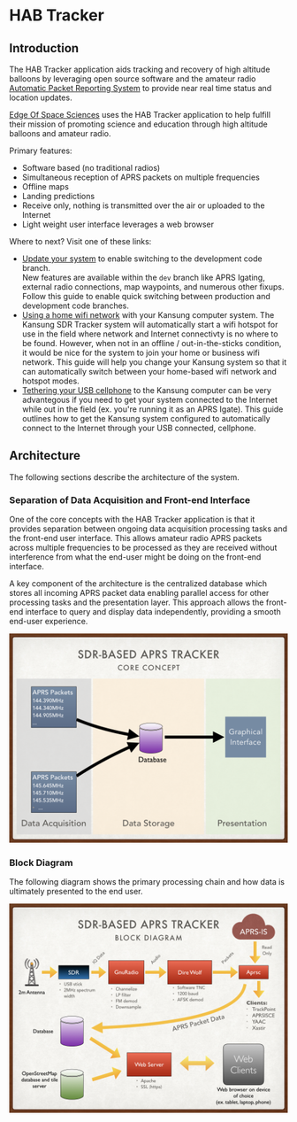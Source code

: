 # HAB Tracker

## Introduction ##

The HAB Tracker application aids tracking and recovery of high altitude balloons by leveraging open source software and the amateur radio 
[Automatic Packet Reporting System](http://www.aprs.org) to provide near real time status and location updates.

[Edge Of Space Sciences](https://www.eoss.org) uses the HAB Tracker application to help fulfill their mission of promoting science and education through high altitude balloons and amateur radio.

Primary features:
 - Software based (no traditional radios)
 - Simultaneous reception of APRS packets on multiple frequencies
 - Offline maps
 - Landing predictions
 - Receive only, nothing is transmitted over the air or uploaded to the Internet
 - Light weight user interface leverages a web browser

Where to next?  Visit one of these links:
- [Update your system](docs/EOSS-Upgrades-and-Code-Branches.md) to enable switching to the development code branch.  
New features are available within the `dev` branch like APRS Igating, external radio connections, map waypoints, and 
numerous other fixups.  Follow this guide to enable quick switching between production and development code branches.
- [Using a home wifi network](docs/EOSS-SDR-Tracker-WiFi.md) with your Kansung computer system.  The Kansung SDR
Tracker system will automatically start a wifi hotspot for use in the field where network and Internet connectivty is no 
where to be found.  However, when not in an offline / out-in-the-sticks condition, it would be nice for the system to join your home or business wifi network.  This guide will help you change your Kansung system so that it can automatically switch between your home-based wifi network and hotspot modes.
- [Tethering your USB cellphone](docs/EOSS-SDR-USB-Cellphone-Tether.md) to the Kansung computer can be very advantegous if 
you need to get your system connected to the Internet while out in the field (ex. you're running it as an APRS Igate).  This guide outlines  how to get the Kansung system configured to automatically connect to the Internet through your USB connected, cellphone.


## Architecture ##

The following sections describe the architecture of the system.


### Separation of Data Acquisition and Front-end Interface
One of the core concepts with the HAB Tracker application is that it provides separation between ongoing data acquisition
processing tasks and the front-end user interface.  This allows amateur radio APRS packets across multiple frequencies to 
be processed as they are received without interference from what the end-user might be doing on the 
front-end interface. 

A key component of the architecture is the centralized database which stores all incoming APRS packet data enabling 
parallel access for other processing tasks and the presentation layer.  This approach allows the
front-end interface to query and display data independently, providing a smooth end-user experience.

<img src="images/Core-concept.png" alt="The Core Concept" width="600">



### Block Diagram
The following diagram shows the primary processing chain and how data is ultimately presented to the end user.

<img src="images/Block-diagram.png" alt="The Block Diagram" width="600">

